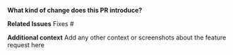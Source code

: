 <!-- Thanks for your support to the project. Please provide some context -->

**What kind of change does this PR introduce?**
<!-- E.g. Is it a new feature, bugfix, code improvement etc. ? Add some description. -->

**Related Issues** 
Fixes #

**Additional context**
Add any other context or screenshots about the feature request here
